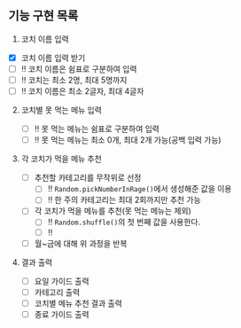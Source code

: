 ## 기능 구현 목록

1. 코치 이름 입력

- [x] 코치 이름 입력 받기
- [ ] ‼️ 코치 이름은 쉼표로 구분하여 입력
- [ ] ‼️ 코치는 최소 2명, 최대 5명까지
- [ ] ‼️ 코치 이름은 최소 2글자, 최대 4글자

2. 코치별 못 먹는 메뉴 입력

   - [ ] ‼️ 못 먹는 메뉴는 쉼표로 구분하여 입력
   - [ ] ‼️ 못 먹는 메뉴는 최소 0개, 최대 2개 가능(공백 입력 가능)

3. 각 코치가 먹을 메뉴 추천

   - [ ] 추천할 카테고리를 무작위로 선정
     - [ ] ‼️ `Random.pickNumberInRage()`에서 생성해준 값을 이용
     - [ ] ‼️ 한 주의 카테고리는 최대 2회까지만 추천 가능
   - [ ] 각 코치가 먹을 메뉴를 추천(못 먹는 메뉴는 제외)
     - [ ] ‼️ `Random.shuffle()`의 첫 번째 값을 사용한다.
     - [ ] ‼️
   - [ ] 월~금에 대해 위 과정을 반복

4. 결과 출력
   - [ ] 요일 가이드 출력
   - [ ] 카테고리 출력
   - [ ] 코치별 메뉴 추천 결과 출력
   - [ ] 종료 가이드 출력
